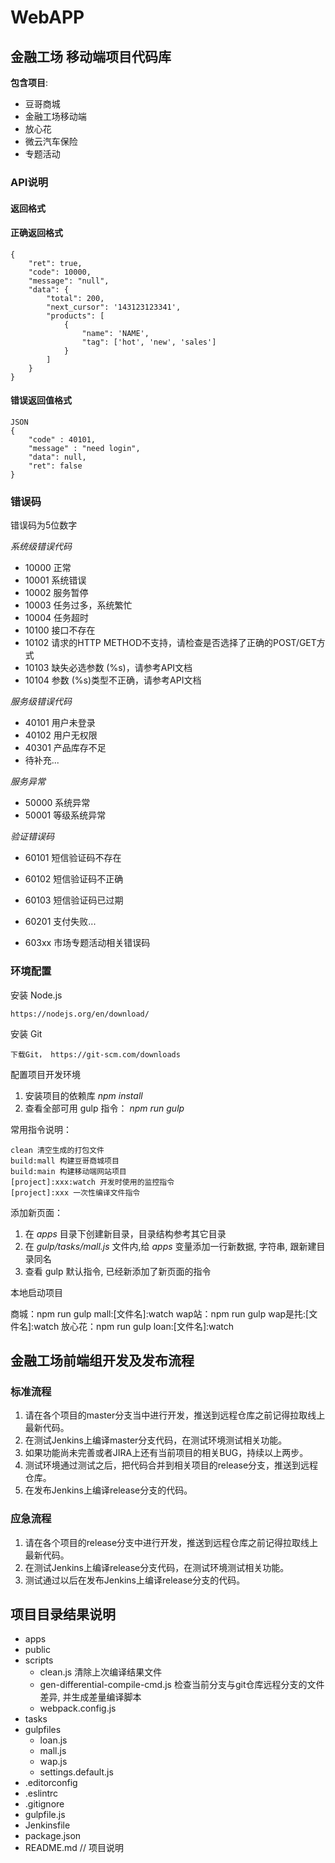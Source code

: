 WebAPP
=========

## 金融工场 移动端项目代码库

**包含项目**:

* 豆哥商城
* 金融工场移动端
* 放心花
* 微云汽车保险
* 专题活动

### API说明

#### 返回格式

#### 正确返回格式

    {
        "ret": true,
        "code": 10000,
        "message": "null",
        "data": {
            "total": 200,
            "next_cursor": '143123123341',
            "products": [
                {
                    "name": 'NAME', 
                    "tag": ['hot', 'new', 'sales']
                }
            ]
        }
    }

#### 错误返回值格式

    JSON
    {
        "code" : 40101,
        "message" : "need login",
        "data": null,
        "ret": false
    }


### 错误码

错误码为5位数字

*系统级错误代码*
- 10000 正常
- 10001 系统错误
- 10002 服务暂停
- 10003 任务过多，系统繁忙
- 10004 任务超时
- 10100 接口不存在
- 10102 请求的HTTP METHOD不支持，请检查是否选择了正确的POST/GET方式
- 10103 缺失必选参数 (%s)，请参考API文档
- 10104 参数 (%s)类型不正确，请参考API文档


*服务级错误代码*
- 40101 用户未登录
- 40102 用户无权限
- 40301 产品库存不足
- 待补充...

*服务异常*
- 50000 系统异常
- 50001 等级系统异常

*验证错误码*

- 60101 短信验证码不存在
- 60102 短信验证码不正确
- 60103 短信验证码已过期

- 60201 支付失败...

- 603xx 市场专题活动相关错误码


### 环境配置

安装 Node.js

    https://nodejs.org/en/download/

安装 Git

    下载Git， https://git-scm.com/downloads

配置项目开发环境

1. 安装项目的依赖库 *npm install*
2. 查看全部可用 gulp 指令： *npm run gulp*

常用指令说明：

    clean 清空生成的打包文件
    build:mall 构建豆哥商城项目
    build:main 构建移动端网站项目
    [project]:xxx:watch 开发时使用的监控指令
    [project]:xxx 一次性编译文件指令

添加新页面：

1. 在 *apps* 目录下创建新目录，目录结构参考其它目录
2. 在 *gulp/tasks/mall.js* 文件内,给 *apps* 变量添加一行新数据, 字符串, 跟新建目录同名
3. 查看 gulp 默认指令, 已经新添加了新页面的指令

本地启动项目

商城：npm run gulp mall:[文件名]:watch
wap站：npm run gulp wap是扥:[文件名]:watch
放心花：npm run gulp loan:[文件名]:watch


## 金融工场前端组开发及发布流程

### 标准流程

1. 请在各个项目的master分支当中进行开发，推送到远程仓库之前记得拉取线上最新代码。
2. 在测试Jenkins上编译master分支代码，在测试环境测试相关功能。
3. 如果功能尚未完善或者JIRA上还有当前项目的相关BUG，持续以上两步。
4. 测试环境通过测试之后，把代码合并到相关项目的release分支，推送到远程仓库。
5. 在发布Jenkins上编译release分支的代码。

### 应急流程

1. 请在各个项目的release分支中进行开发，推送到远程仓库之前记得拉取线上最新代码。
2. 在测试Jenkins上编译release分支代码，在测试环境测试相关功能。
3. 测试通过以后在发布Jenkins上编译release分支的代码。


## 项目目录结果说明
- apps
- public
- scripts
    - clean.js 清除上次编译结果文件
    - gen-differential-compile-cmd.js 检查当前分支与git仓库远程分支的文件差异, 并生成差量编译脚本
    - webpack.config.js
- tasks
- gulpfiles
    - loan.js
    - mall.js
    - wap.js
    - settings.default.js
- .editorconfig
- .eslintrc
- .gitignore
- gulpfile.js
- Jenkinsfile
- package.json
- README.md // 项目说明